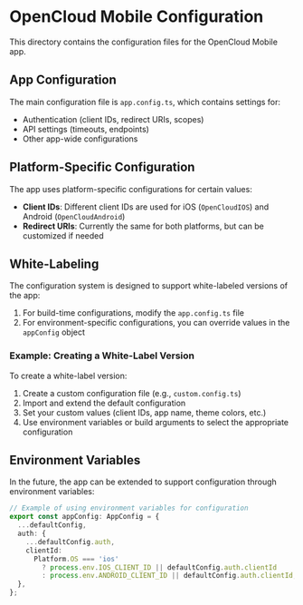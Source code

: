 # OpenCloud Mobile Configuration

This directory contains the configuration files for the OpenCloud Mobile app.

## App Configuration

The main configuration file is `app.config.ts`, which contains settings for:

- Authentication (client IDs, redirect URIs, scopes)
- API settings (timeouts, endpoints)
- Other app-wide configurations

## Platform-Specific Configuration

The app uses platform-specific configurations for certain values:

- **Client IDs**: Different client IDs are used for iOS (`OpenCloudIOS`) and Android (`OpenCloudAndroid`)
- **Redirect URIs**: Currently the same for both platforms, but can be customized if needed

## White-Labeling

The configuration system is designed to support white-labeled versions of the app:

1. For build-time configurations, modify the `app.config.ts` file
2. For environment-specific configurations, you can override values in the `appConfig` object

### Example: Creating a White-Label Version

To create a white-label version:

1. Create a custom configuration file (e.g., `custom.config.ts`)
2. Import and extend the default configuration
3. Set your custom values (client IDs, app name, theme colors, etc.)
4. Use environment variables or build arguments to select the appropriate configuration

## Environment Variables

In the future, the app can be extended to support configuration through environment variables:

```typescript
// Example of using environment variables for configuration
export const appConfig: AppConfig = {
  ...defaultConfig,
  auth: {
    ...defaultConfig.auth,
    clientId: 
      Platform.OS === 'ios' 
        ? process.env.IOS_CLIENT_ID || defaultConfig.auth.clientId 
        : process.env.ANDROID_CLIENT_ID || defaultConfig.auth.clientId,
  },
};
```